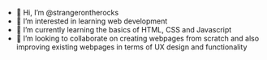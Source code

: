 - 👋 Hi, I’m @strangerontherocks
- 👀 I’m interested in learning web development
- 🌱 I’m currently learning the basics of HTML, CSS and Javascript
- 💞️ I’m looking to collaborate on creating webpages from scratch and also improving existing webpages in terms of UX design and functionality

<!---
strangerontherocks/strangerontherocks is a ✨ special ✨ repository because its `README.md` (this file) appears on your GitHub profile.
You can click the Preview link to take a look at your changes.
--->

